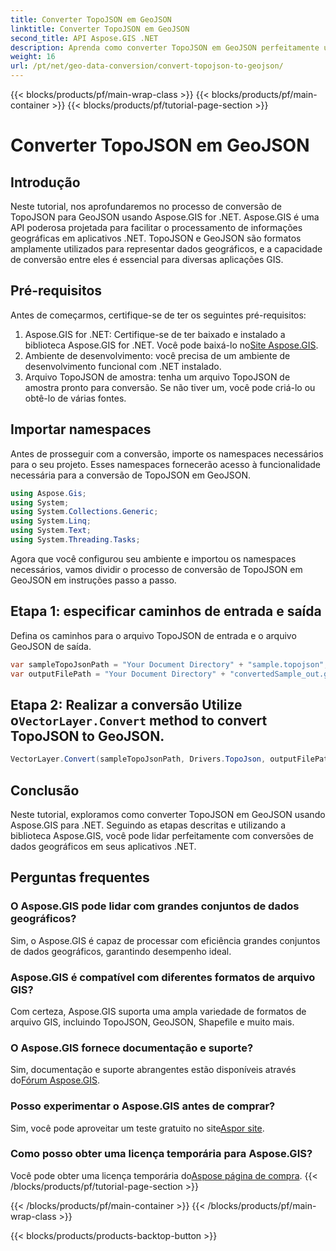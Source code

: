 ```yaml
---
title: Converter TopoJSON em GeoJSON
linktitle: Converter TopoJSON em GeoJSON
second_title: API Aspose.GIS .NET
description: Aprenda como converter TopoJSON em GeoJSON perfeitamente usando Aspose.GIS for .NET. Siga nosso tutorial passo a passo para um tratamento eficiente de dados geográficos.
weight: 16
url: /pt/net/geo-data-conversion/convert-topojson-to-geojson/
---
```


{{< blocks/products/pf/main-wrap-class >}}
{{< blocks/products/pf/main-container >}}
{{< blocks/products/pf/tutorial-page-section >}}

# Converter TopoJSON em GeoJSON

## Introdução
Neste tutorial, nos aprofundaremos no processo de conversão de TopoJSON para GeoJSON usando Aspose.GIS for .NET. Aspose.GIS é uma API poderosa projetada para facilitar o processamento de informações geográficas em aplicativos .NET. TopoJSON e GeoJSON são formatos amplamente utilizados para representar dados geográficos, e a capacidade de conversão entre eles é essencial para diversas aplicações GIS.
## Pré-requisitos
Antes de começarmos, certifique-se de ter os seguintes pré-requisitos:
1.  Aspose.GIS for .NET: Certifique-se de ter baixado e instalado a biblioteca Aspose.GIS for .NET. Você pode baixá-lo no[Site Aspose.GIS](https://releases.aspose.com/gis/net/).
2. Ambiente de desenvolvimento: você precisa de um ambiente de desenvolvimento funcional com .NET instalado.
3. Arquivo TopoJSON de amostra: tenha um arquivo TopoJSON de amostra pronto para conversão. Se não tiver um, você pode criá-lo ou obtê-lo de várias fontes.

## Importar namespaces
Antes de prosseguir com a conversão, importe os namespaces necessários para o seu projeto. Esses namespaces fornecerão acesso à funcionalidade necessária para a conversão de TopoJSON em GeoJSON.

   ```csharp
using Aspose.Gis;
using System;
using System.Collections.Generic;
using System.Linq;
using System.Text;
using System.Threading.Tasks;
```

Agora que você configurou seu ambiente e importou os namespaces necessários, vamos dividir o processo de conversão de TopoJSON em GeoJSON em instruções passo a passo.
## Etapa 1: especificar caminhos de entrada e saída

Defina os caminhos para o arquivo TopoJSON de entrada e o arquivo GeoJSON de saída.
```csharp
var sampleTopoJsonPath = "Your Document Directory" + "sample.topojson";
var outputFilePath = "Your Document Directory" + "convertedSample_out.geojson";
```
##  Etapa 2: Realizar a conversão Utilize o`VectorLayer.Convert` method to convert TopoJSON to GeoJSON.
```csharp
VectorLayer.Convert(sampleTopoJsonPath, Drivers.TopoJson, outputFilePath, Drivers.GeoJson);
```

## Conclusão
Neste tutorial, exploramos como converter TopoJSON em GeoJSON usando Aspose.GIS para .NET. Seguindo as etapas descritas e utilizando a biblioteca Aspose.GIS, você pode lidar perfeitamente com conversões de dados geográficos em seus aplicativos .NET.
## Perguntas frequentes
### O Aspose.GIS pode lidar com grandes conjuntos de dados geográficos?
Sim, o Aspose.GIS é capaz de processar com eficiência grandes conjuntos de dados geográficos, garantindo desempenho ideal.
### Aspose.GIS é compatível com diferentes formatos de arquivo GIS?
Com certeza, Aspose.GIS suporta uma ampla variedade de formatos de arquivo GIS, incluindo TopoJSON, GeoJSON, Shapefile e muito mais.
### O Aspose.GIS fornece documentação e suporte?
 Sim, documentação e suporte abrangentes estão disponíveis através do[Fórum Aspose.GIS](https://forum.aspose.com/c/gis/33).
### Posso experimentar o Aspose.GIS antes de comprar?
 Sim, você pode aproveitar um teste gratuito no site[Aspor site](https://releases.aspose.com/).
### Como posso obter uma licença temporária para Aspose.GIS?
 Você pode obter uma licença temporária do[Aspose página de compra](https://purchase.aspose.com/temporary-license/).
{{< /blocks/products/pf/tutorial-page-section >}}

{{< /blocks/products/pf/main-container >}}
{{< /blocks/products/pf/main-wrap-class >}}

{{< blocks/products/products-backtop-button >}}
